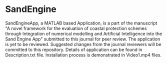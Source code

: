 # SandEngine
SandEngineApp, a MATLAB based Application, is a part of the manuscript "A novel framework for the evaluation of coastal protection schemes through Integration of numerical modelling and Artificial Intelligence into the Sand Engine App" submitted to this journal for peer review. The application is yet to be reviewed. Suggested changes from the journal reviewers will be committed to this repository. Details of application can be found in Description.txt file. Installation process is demonstrated in Video1.mp4 files.
